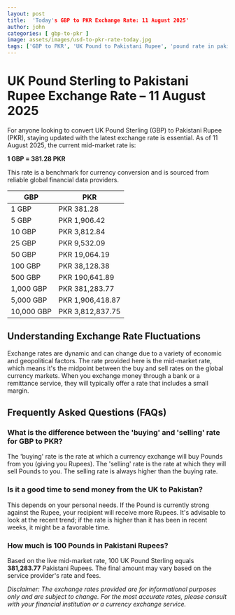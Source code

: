 ```yaml
---
layout: post
title:  'Today's GBP to PKR Exchange Rate: 11 August 2025'
author: john
categories: [ gbp-to-pkr ]
image: assets/images/usd-to-pkr-rate-today.jpg
tags: ['GBP to PKR', 'UK Pound to Pakistani Rupee', 'pound rate in pakistan', 'great britain pound to pkr', 'uk to pakistan money transfer']
---
```


# UK Pound Sterling to Pakistani Rupee Exchange Rate – 11 August 2025

For anyone looking to convert UK Pound Sterling (GBP) to Pakistani Rupee (PKR), staying updated with the latest exchange rate is essential. As of 11 August 2025, the current mid-market rate is:

**1 GBP = 381.28 PKR**

This rate is a benchmark for currency conversion and is sourced from reliable global financial data providers.

| GBP | PKR |
| --- | --- |
| 1 GBP | PKR 381.28 |
| 5 GBP | PKR 1,906.42 |
| 10 GBP | PKR 3,812.84 |
| 25 GBP | PKR 9,532.09 |
| 50 GBP | PKR 19,064.19 |
| 100 GBP | PKR 38,128.38 |
| 500 GBP | PKR 190,641.89 |
| 1,000 GBP | PKR 381,283.77 |
| 5,000 GBP | PKR 1,906,418.87 |
| 10,000 GBP | PKR 3,812,837.75 |


## Understanding Exchange Rate Fluctuations

Exchange rates are dynamic and can change due to a variety of economic and geopolitical factors. The rate provided here is the mid-market rate, which means it's the midpoint between the buy and sell rates on the global currency markets. When you exchange money through a bank or a remittance service, they will typically offer a rate that includes a small margin.

## Frequently Asked Questions (FAQs)

### What is the difference between the 'buying' and 'selling' rate for GBP to PKR?

The 'buying' rate is the rate at which a currency exchange will buy Pounds from you (giving you Rupees). The 'selling' rate is the rate at which they will sell Pounds to you. The selling rate is always higher than the buying rate.

### Is it a good time to send money from the UK to Pakistan?

This depends on your personal needs. If the Pound is currently strong against the Rupee, your recipient will receive more Rupees. It's advisable to look at the recent trend; if the rate is higher than it has been in recent weeks, it might be a favorable time.

### How much is 100 Pounds in Pakistani Rupees?

Based on the live mid-market rate, 100 UK Pound Sterling equals **381,283.77** Pakistani Rupees. The final amount may vary based on the service provider's rate and fees.



*Disclaimer: The exchange rates provided are for informational purposes only and are subject to change. For the most accurate rates, please consult with your financial institution or a currency exchange service.*
